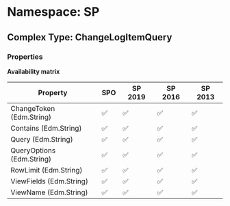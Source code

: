 # Namespace: SP

## Complex Type: ChangeLogItemQuery

### Properties

**Availability matrix**

Property | SPO | SP 2019 | SP 2016 | SP 2013
----------|-----|---------|---------|--------
ChangeToken (Edm.String) | ✅ | ✅ | ✅ | ✅
Contains (Edm.String) | ✅ | ✅ | ✅ | ✅
Query (Edm.String) | ✅ | ✅ | ✅ | ✅
QueryOptions (Edm.String) | ✅ | ✅ | ✅ | ✅
RowLimit (Edm.String) | ✅ | ✅ | ✅ | ✅
ViewFields (Edm.String) | ✅ | ✅ | ✅ | ✅
ViewName (Edm.String) | ✅ | ✅ | ✅ | ✅
